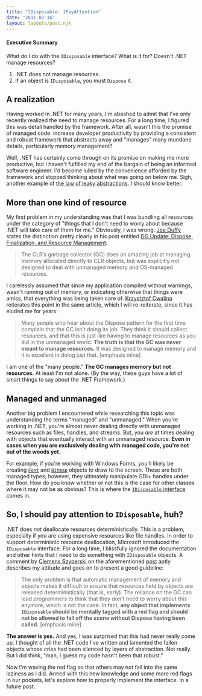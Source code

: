 ```yaml
---
title: "IDisposable: IPayAttention"
date: "2011-02-16"
layout: layouts/post.njk
---
```


#### Executive Summary

What do I do with the `IDisposable` interface? What is it for? Doesn't .NET
manage resources?

1. .NET does not manage resources.
2. If an object is `IDisposable`, you must `Dispose` it.

## A realization

Having worked in .NET for many years, I'm abashed to admit that I've only
recently realized the need to manage resources. For a long time, I figured this
was detail handled by the framework. After all, wasn't this the promise of
managed code: increase developer productivity by providing a consistent and
robust framework that abstracts away and "manages" many mundane details,
particularly memory management?

Well, .NET has certainly come through on its promise on making me more
productive, but I haven't fulfilled my end of the bargain of being an informed
software engineer. I'd become lulled by the convenience afforded by the
framework and stopped thinking about what was going on below me. Sigh, another
example of
[the law of leaky abstractions](http://www.joelonsoftware.com/articles/LeakyAbstractions.html).
I should know better.

## More than one kind of resource

My first problem in my understanding was that I was bundling all resources under
the category of "things that I don't need to worry about because .NET will take
care of them for me." Obviously, I was wrong.
[Joe Duffy](http://www.bluebytesoftware.com/blog/default.aspx) states the
distinction pretty clearly in his post entitled
[DG Update: Dispose, Finalization, and Resource Management](http://www.bluebytesoftware.com/blog/2005/04/08/DGUpdateDisposeFinalizationAndResourceManagement.aspx):

> The CLR’s garbage collector (GC) does an amazing job at managing memory
> allocated directly to CLR objects, but was explicitly not designed to deal
> with unmanaged memory and OS-managed resources.

I carelessly assumed that since my application compiled without warnings, wasn't
running out of memory, or indicating otherwise that things were amiss, that
everything was being taken care of.
[Krzystztof Cwalina](http://blogs.msdn.com/b/kcwalina/) reiterates this point in
the same article, which I will re-reiterate, since it has eluded me for years:

> Many people who hear about the Dispose pattern for the first time complain
> that the GC isn’t doing its job. They think it should collect resources, and
> that this is just like having to manage resources as you did in the unmanaged
> world. **The truth is that the GC was never meant to manage resources.** It
> was designed to manage memory and it is excellent in doing just that.
> \[emphasis mine\]

I am one of the "many people." **The GC manages memory but not resources.** At
least I'm not alone. (By the way, these guys have a lot of smart things to say
about the .NET Framework.)

## Managed and unmanaged

Another big problem I encountered while researching this topic was understanding
the terms "managed" and "unmanaged." When you're working in .NET, you're almost
never dealing directly with unmanaged resources such as files, handles, and
streams. But, you _are_ at times dealing with objects that eventually interact
with an unmanaged resource. **Even in cases when you are exclusively dealing
with managed code, you're not out of the woods yet.**

For example, if you're working with Windows Forms, you'll likely be
creating [`Font`](http://msdn.microsoft.com/en-us/library/system.drawing.font.aspx)
and
[`Bitmap`](http://msdn.microsoft.com/en-us/library/system.drawing.bitmap.aspx)
objects to draw to the screen. These are both managed types; however, they
ultimately manipulate GDI+ handles under the floor. How do you know whether or
not this is the case for other classes where it may not be as obvious? This is
where the
[`IDisposable` interface](http://msdn.microsoft.com/en-us/library/system.idisposable.aspx)
comes in.

## So, I should pay attention to `IDisposable`, huh?

.NET does _not_ deallocate resources deterministically. This is a problem,
especially if you are using expensive resources like file handles. In order to
support deterministic resource deallocation, Microsoft introduced the
`IDisposable` interface. For a long time, I blissfully ignored the documentation
and other hints that I need to do something with `IDisposable` objects. A
comment by
[Clemens Szyperski](http://research.microsoft.com/en-us/um/people/cszypers/) on
the aforementioned
[post](http://www.bluebytesoftware.com/blog/2005/04/08/DGUpdateDisposeFinalizationAndResourceManagement.aspx)
aptly describes my attitude and goes on to present a good guideline:

> The only problem is that automatic management of memory and objects makes it
> difficult to ensure that resources held by objects are released
> deterministically (that is, early). The reliance on the GC can lead
> programmers to think that they don't need to worry about this anymore, which
> is not the case. In fact, **any object that implements `IDisposable` should be
> mentally tagged with a red flag and should not be allowed to fall off the
> scene without Dispose having been called.** \[emphasis mine\]

**The answer is yes.** And yes, I was surprised that this had never really come
up. I thought of all the .NET code I've written and lamented the fallen objects
whose cries had been silenced by layers of abstraction. Not really. But I did
think, "man, I guess my code hasn't been that robust."

Now I'm waving the red flag so that others may not fall into the same laziness
as I did. Armed with this new knowledge and some more red flags in our pockets,
let's explore how to properly implement the interface. In a future post.
